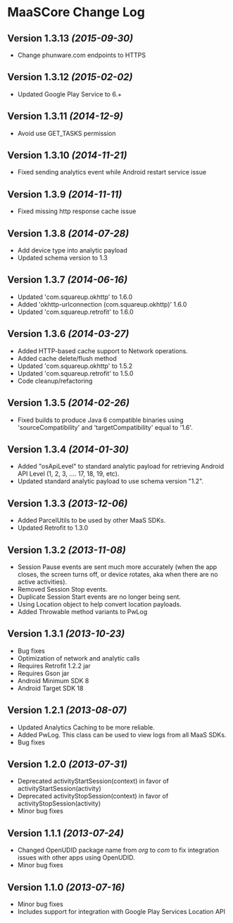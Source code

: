 MaaSCore Change Log
==========

Version 1.3.13 *(2015-09-30)*
----------------------------
 * Change phunware.com endpoints to HTTPS
 
Version 1.3.12 *(2015-02-02)*
----------------------------
 * Updated Google Play Service to 6.+

Version 1.3.11 *(2014-12-9)*
----------------------------
 * Avoid use GET_TASKS permission

Version 1.3.10 *(2014-11-21)*
----------------------------
 * Fixed sending analytics event while Android restart service issue

Version 1.3.9 *(2014-11-11)*
----------------------------
 * Fixed missing http response cache issue

Version 1.3.8 *(2014-07-28)*
----------------------------
 * Add device type into analytic payload
 * Updated schema version to 1.3

Version 1.3.7 *(2014-06-16)*
----------------------------
 * Updated 'com.squareup.okhttp' to 1.6.0
 * Added 'okhttp-urlconnection (com.squareup.okhttp)' 1.6.0
 * Updated 'com.squareup.retrofit' to 1.6.0

Version 1.3.6 *(2014-03-27)*
----------------------------
 * Added HTTP-based cache support to Network operations.
 * Added cache delete/flush method
 * Updated 'com.squareup.okhttp' to 1.5.2
 * Updated 'com.squareup.retrofit' to 1.5.0
 * Code cleanup/refactoring

Version 1.3.5 *(2014-02-26)*
----------------------------
 * Fixed builds to produce Java 6 compatible binaries using 'sourceCompatibility' and 'targetCompatibility' equal to '1.6'.

Version 1.3.4 *(2014-01-30)*
----------------------------
 * Added "osApiLevel" to standard analytic payload for retrieving Android API Level (1, 2, 3, .... 17, 18, 19, etc).
 * Updated standard analytic payload to use schema version "1.2".

Version 1.3.3 *(2013-12-06)*
----------------------------
 * Added ParcelUtils to be used by other MaaS SDKs.
 * Updated Retrofit to 1.3.0

Version 1.3.2 *(2013-11-08)*
----------------------------
 * Session Pause events are sent much more accurately (when the app closes, the screen turns off, or device rotates, aka when there are no active activities).
 * Removed Session Stop events.
 * Duplicate Session Start events are no longer being sent.
 * Using Location object to help convert location payloads.
 * Added Throwable method variants to PwLog

Version 1.3.1 *(2013-10-23)*
----------------------------
 * Bug fixes
 * Optimization of network and analytic calls
 * Requires Retrofit 1.2.2 jar
 * Requires Gson jar
 * Android Minimum SDK 8
 * Android Target SDK 18

Version 1.2.1 *(2013-08-07)*
----------------------------
 * Updated Analytics Caching to be more reliable.
 * Added PwLog. This class can be used to view logs from all MaaS SDKs.
 * Bug fixes

 Version 1.2.0 *(2013-07-31)*
----------------------------
 * Deprecated activityStartSession(context) in favor of activityStartSession(activity)
 * Deprecated activityStopSession(context) in favor of activityStopSession(activity)
 * Minor bug fixes

Version 1.1.1 *(2013-07-24)*
----------------------------
 * Changed OpenUDID package name from *org* to *com* to fix integration issues with other apps using OpenUDID.
 * Minor bug fixes

 Version 1.1.0 *(2013-07-16)*
----------------------------
 * Minor bug fixes
 * Includes support for integration with Google Play Services Location API
